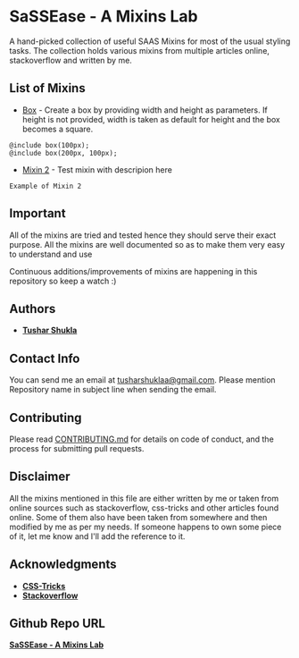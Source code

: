 # SaSSEase - A Mixins Lab

A hand-picked collection of useful SAAS Mixins for most of the usual styling tasks. The collection holds various mixins from multiple articles online, stackoverflow and written by me.

## List of Mixins
* [Box](https://codepen.io/tusharshukla/pen/MqxaKZ) - Create a box by providing width and height as parameters. If height is not provided, width is taken as default for height and the box becomes a square.
```
@include box(100px);
@include box(200px, 100px);
```
* [Mixin 2](http://www..google.com) - Test mixin with descripion here
```
Example of Mixin 2
```

## Important
All of the mixins are tried and tested hence they should serve their exact purpose.
All the mixins are well documented so as to make them very easy to understand and use

Continuous additions/improvements of mixins are happening in this repository so keep a watch :)

## Authors

* [**Tushar Shukla**](https://github.com/tusharshuklaa)

## Contact Info
You can send me an email at [tusharshuklaa@gmail.com](mailto:tusharshuklaa@gmail.com?Subject=SAAS%20Mixin%20Collection:Issue). Please mention Repository name in subject line when sending the email.

## Contributing

Please read [CONTRIBUTING.md](CONTRIBUTING.md) for details on code of conduct, and the process for submitting pull requests.

## Disclaimer

All the mixins mentioned in this file are either written by me or taken from online sources such as stackoverflow, css-tricks and other articles found online. Some of them also have been taken from somewhere and then modified by me as per my needs. If someone happens to own some piece of it, let me know and I'll add the reference to it.

## Acknowledgments

* [**CSS-Tricks**](https://css-tricks.com/)
* [**Stackoverflow**](https://stackoverflow.com/)

## Github Repo URL
[**SaSSEase - A Mixins Lab**](https://github.com/tusharshuklaa/SaSSEase---A-Mixins-Lab)



